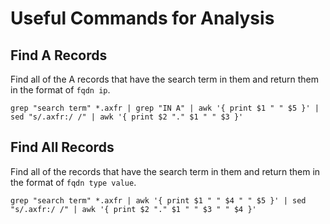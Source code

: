 Useful Commands for Analysis
============================

Find A Records
--------------
Find all of the A records that have the search term in them and return them in the format of `fqdn ip`.

    grep "search term" *.axfr | grep "IN A" | awk '{ print $1 " " $5 }' | sed "s/.axfr:/ /" | awk '{ print $2 "." $1 " " $3 }' 

Find All Records
----------------
Find all of the records that have the search term in them and return them in the format of `fqdn type value`.

    grep "search term" *.axfr | awk '{ print $1 " " $4 " " $5 }' | sed "s/.axfr:/ /" | awk '{ print $2 "." $1 " " $3 " " $4 }'

